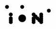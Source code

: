 <!--     /////////////////  -->
<!--    //  S i M O N  //   -->
<!--   /////////////////    -->

<div id="Container" onclick="colourisatION()">
<svg id="Superdr" viewBox="0 0 1600 900">
<!--  *  /////////////////////////////////////////////////////////////-->  
<circle  class="orbit Electron" id="F3"  cx="1080" cy="370"  r="20" />
<circle  class="orbit Proton"   id="F2"  cx="640"  cy="330"  r="20" />
<circle  class="orbit Neutron"  id="F1"  cx="800"  cy="330"  r="20" />
<!--  i  /////////////////////////////////////////////////////////////-->  
<circle  class="Proton"   id="P1"  cx="680"  cy="470"  r="20" />
<circle  class="Neutron"  id="N1"  cx="680"  cy="410"  r="20" />
<circle  class="Electron" id="E1"  cx="680"  cy="450"  r="20" />
<circle  class="Neutron"  id="N2"  cx="680"  cy="490"  r="20"/>
<!--  O  /////////////////////////////////////////////////////////////--> 
<circle  class="Nucleus"  id="O"   cx="800"  cy="450"  r="40" />
<!--  N  /////////////////////////////////////////////////////////////--> 
<circle  class="Proton"   id="P6"  cx="1000" cy="470"  r="20" />
<circle  class="Neutron"  id="N3"  cx="920"  cy="410"  r="20" />  
<circle  class="Neutron"  id="N4"  cx="940"  cy="430"  r="20" />
<circle  class="Neutron"  id="N5"  cx="980"  cy="470"  r="20" />  
<circle  class="Proton"   id="P2"  cx="920"  cy="450"  r="20" />
<circle  class="Proton"   id="P3"  cx="920"  cy="470"  r="20" />
<circle  class="Proton"   id="P4"  cx="920"  cy="490"  r="20" />
<circle  class="Proton"   id="P5"  cx="1000" cy="430"  r="20" />
<circle  class="Electron" id="E2"  cx="960"  cy="450"  r="20" />
<circle  class="Electron" id="E3"  cx="1000" cy="490"  r="20" />
<circle  class="Neutron"  id="N6"  cx="1000" cy="410"  r="20" />  
<circle  class="Neutron"  id="N7"  cx="1000" cy="450"  r="20" />
</svg>
</div>

